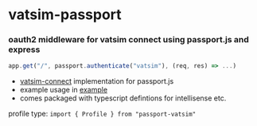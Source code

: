 # vatsim-passport

### oauth2 middleware for vatsim connect using passport.js and express

```js
app.get("/", passport.authenticate("vatsim"), (req, res) => ...)
```

* [vatsim-connect](https://github.com/vatsimnetwork/developer-info/wiki/Connect) implementation for passport.js
* example usage in [example](./example)
* comes packaged with typescript defintions for intellisense etc.

profile type:
`import { Profile } from "passport-vatsim"` 